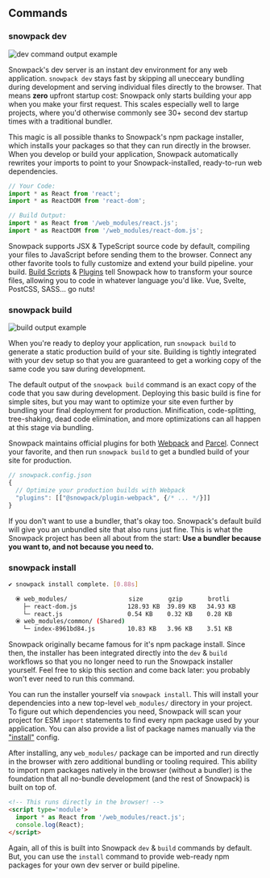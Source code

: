 ## Commands

### snowpack dev

![dev command output example](/img/snowpack-dev-startup-2.png)

Snowpack's dev server is an instant dev environment for any web application. `snowpack dev` stays fast by skipping all unecceary bundling during development and serving individual files directly to the browser. That means **zero** upfront startup cost: Snowpack only starts building your app when you make your first request. This scales especially well to large projects, where you'd otherwise commonly see 30+ second dev startup times with a traditional bundler.

This magic is all possible thanks to Snowpack's npm package installer, which installs your packages so that they can run directly in the browser. When you develop or build your application, Snowpack automatically rewrites your imports to point to your Snowpack-installed, ready-to-run web dependencies.


``` js
// Your Code:
import * as React from 'react';
import * as ReactDOM from 'react-dom';

// Build Output:
import * as React from '/web_modules/react.js';
import * as ReactDOM from '/web_modules/react-dom.js';
```

Snowpack supports JSX & TypeScript source code by default, compiling your files to JavaScript before sending them to the browser. Connect any other favorite tools to fully customize and extend your build pipeline. your build. [Build Scripts](#build-scripts) & [Plugins](#build-plugins) tell Snowpack how to transform your source files, allowing you to code in whatever language you'd like. Vue, Svelte, PostCSS, SASS... go nuts!

### snowpack build

![build output example](/img/snowpack-build-example.png)

When you're ready to deploy your application, run `snowpack build` to generate a static production build of your site. Building is tightly integrated with your dev setup so that you are guaranteed to get a working copy of the same code you saw during development.

The default output of the `snowpack build` command is an exact copy of the code that you saw during development. Deploying this basic build is fine for simple sites, but you may want to optimize your site even further by bundling your final deployment for production. Minification, code-splitting, tree-shaking, dead code elimination, and more optimizations can all happen at this stage via bundling.

Snowpack maintains official plugins for both [Webpack](https://www.npmjs.com/package/@snowpack/plugin-webpack) and [Parcel](https://www.npmjs.com/package/@snowpack/plugin-parcel). Connect your favorite, and then run `snowpack build` to get a bundled build of your site for production. 

```js
// snowpack.config.json
{
  // Optimize your production builds with Webpack
  "plugins": [["@snowpack/plugin-webpack", {/* ... */}]]
}
```

If you don't want to use a bundler, that's okay too. Snowpack's default build will give you an unbundled site that also runs just fine. This is what the Snowpack project has been all about from the start: **Use a bundler because you want to, and not because you need to.**


### snowpack install

``` bash
✔ snowpack install complete. [0.88s]

  ⦿ web_modules/                 size       gzip       brotli   
    ├─ react-dom.js              128.93 KB  39.89 KB   34.93 KB   
    └─ react.js                  0.54 KB    0.32 KB    0.28 KB    
  ⦿ web_modules/common/ (Shared)
    └─ index-8961bd84.js         10.83 KB   3.96 KB    3.51 KB    
```


Snowpack originally became famous for it's npm package install. Since then, the installer has been integrated directly into the `dev` & `build` workflows so that you no longer need to run the Snowpack installer yourself. Feel free to skip this section and come back later: you probably won't ever need to run this command.

You can run the installer yourself via `snowpack install`. This will install your dependencies into a new top-level `web_modules/` directory in your project. To figure out which dependencies you need, Snowpack will scan your project for ESM `import` statements to find every npm package used by your application. You can also provide a list of package names manually via the ["install"](#all-config-options) config.

After installing, any `web_modules/` package can be imported and run directly in the browser with zero additional bundling or tooling required. This ability to import npm packages natively in the browser (without a bundler) is the foundation that all no-bundle development (and the rest of Snowpack) is built on top of.

``` html
<!-- This runs directly in the browser! -->
<script type='module'>
  import * as React from '/web_modules/react.js';
  console.log(React);
</script>
```

Again, all of this is built into Snowpack `dev` & `build` commands by default. But, you can use the `install` command to provide web-ready npm packages for your own dev server or build pipeline.
